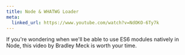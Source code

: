 ```yaml
---
title: Node & WHATWG Loader
meta:
  linked_url: https://www.youtube.com/watch?v=NdOKO-6Ty7k
---
```

If you're wondering when we'll be able to use ES6 modules natively in Node, this video by Bradley Meck is worth your time.
